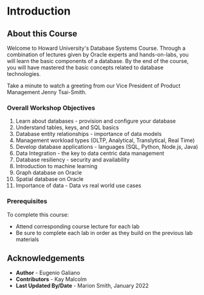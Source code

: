 # Introduction

## About this Course

Welcome to Howard University's Database Systems Course.  Through a combination of lectures given by Oracle experts and hands-on-labs, you will learn the basic components of a database. By the end of the course, you will have mastered the basic concepts related to database technologies. 

Take a minute to watch a greeting from our Vice President of Product Management Jenny Tsai-Smith.


  [](youtube:-SuoMPlNMFI)

### Overall Workshop Objectives

1. Learn about databases - provision and configure your database
2. Understand tables, keys, and SQL basics
3. Database entity relationships - importance of data models
4. Management workload types (OLTP, Analytical, Translytical, Real Time)
5. Develop database applications - languages (SQL, Python, Node.js, Java)
6. Data Integration - the key to data centric data management
7. Database resiliency - security and availability
8. Introduction to machine learning
9. Graph database on Oracle
10. Spatial database on Oracle
11. Importance of data - Data vs real world use cases

### Prerequisites

To complete this course:
* Attend corresponding course lecture for each lab
* Be sure to complete each lab in order as they build on the previous lab materials





## Acknowledgements
* **Author** - Eugenio Galiano
* **Contributors** -  Kay Malcolm
* **Last Updated By/Date** - Marion Smith, January 2022
